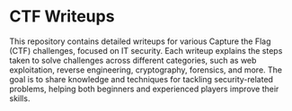 # CTF Writeups
This repository contains detailed writeups for various Capture the Flag (CTF) challenges, focused on IT security. Each writeup explains the steps taken to solve challenges across different categories, such as web exploitation, reverse engineering, cryptography, forensics, and more. The goal is to share knowledge and techniques for tackling security-related problems, helping both beginners and experienced players improve their skills.
